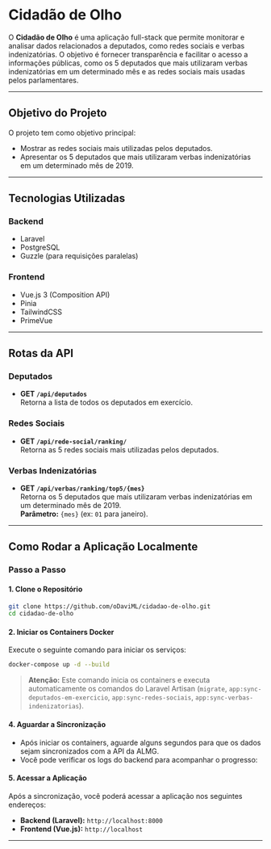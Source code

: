 # **Cidadão de Olho**

O **Cidadão de Olho** é uma aplicação full-stack que permite monitorar e analisar dados relacionados a deputados, como redes sociais e verbas indenizatórias. O objetivo é fornecer transparência e facilitar o acesso a informações públicas, como os 5 deputados que mais utilizaram verbas indenizatórias em um determinado mês e as redes sociais mais usadas pelos parlamentares.

---

## **Objetivo do Projeto**

O projeto tem como objetivo principal:

- Mostrar as redes sociais mais utilizadas pelos deputados.
- Apresentar os 5 deputados que mais utilizaram verbas indenizatórias em um determinado mês de 2019.

---

## **Tecnologias Utilizadas**

### **Backend**
- Laravel
- PostgreSQL
- Guzzle (para requisições paralelas)

### **Frontend**
- Vue.js 3 (Composition API)
- Pinia
- TailwindCSS
- PrimeVue

---

## **Rotas da API**

### **Deputados**
- **GET `/api/deputados`**  
  Retorna a lista de todos os deputados em exercício.

### **Redes Sociais**
- **GET `/api/rede-social/ranking/`**  
  Retorna as 5 redes sociais mais utilizadas pelos deputados.

### **Verbas Indenizatórias**
- **GET `/api/verbas/ranking/top5/{mes}`**  
  Retorna os 5 deputados que mais utilizaram verbas indenizatórias em um determinado mês de 2019.  
  **Parâmetro:** `{mes}` (ex: `01` para janeiro).

---

## **Como Rodar a Aplicação Localmente**

### **Passo a Passo**

#### **1. Clone o Repositório**
```bash
git clone https://github.com/oDaviML/cidadao-de-olho.git
cd cidadao-de-olho
```

#### **2. Iniciar os Containers Docker**
Execute o seguinte comando para iniciar os serviços:
```bash
docker-compose up -d --build
```

> **Atenção:** Este comando inicia os containers e executa automaticamente os comandos do Laravel Artisan (`migrate`, `app:sync-deputados-em-exercicio`, `app:sync-redes-sociais`, `app:sync-verbas-indenizatorias`).

#### **4. Aguardar a Sincronização**
- Após iniciar os containers, aguarde alguns segundos para que os dados sejam sincronizados com a API da ALMG.
- Você pode verificar os logs do backend para acompanhar o progresso:

#### **5. Acessar a Aplicação**
Após a sincronização, você poderá acessar a aplicação nos seguintes endereços:
- **Backend (Laravel):** `http://localhost:8000`
- **Frontend (Vue.js):** `http://localhost`

---